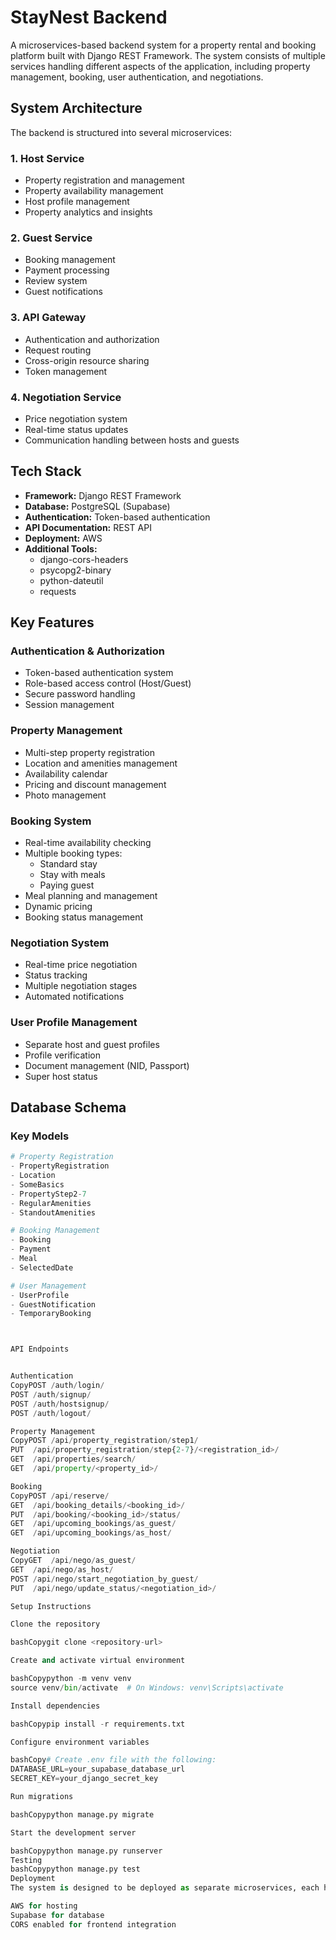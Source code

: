 # StayNest Backend

A microservices-based backend system for a property rental and booking platform built with Django REST Framework. The system consists of multiple services handling different aspects of the application, including property management, booking, user authentication, and negotiations.

## System Architecture

The backend is structured into several microservices:

### 1. Host Service
- Property registration and management
- Property availability management
- Host profile management
- Property analytics and insights

### 2. Guest Service
- Booking management
- Payment processing
- Review system
- Guest notifications

### 3. API Gateway
- Authentication and authorization
- Request routing
- Cross-origin resource sharing
- Token management

### 4. Negotiation Service
- Price negotiation system
- Real-time status updates
- Communication handling between hosts and guests

## Tech Stack

- **Framework:** Django REST Framework
- **Database:** PostgreSQL (Supabase)
- **Authentication:** Token-based authentication
- **API Documentation:** REST API
- **Deployment:** AWS
- **Additional Tools:**
  - django-cors-headers
  - psycopg2-binary
  - python-dateutil
  - requests

## Key Features

### Authentication & Authorization
- Token-based authentication system
- Role-based access control (Host/Guest)
- Secure password handling
- Session management

### Property Management
- Multi-step property registration
- Location and amenities management
- Availability calendar
- Pricing and discount management
- Photo management

### Booking System
- Real-time availability checking
- Multiple booking types:
  - Standard stay
  - Stay with meals
  - Paying guest
- Meal planning and management
- Dynamic pricing
- Booking status management

### Negotiation System
- Real-time price negotiation
- Status tracking
- Multiple negotiation stages
- Automated notifications

### User Profile Management
- Separate host and guest profiles
- Profile verification
- Document management (NID, Passport)
- Super host status

## Database Schema

### Key Models
```python
# Property Registration
- PropertyRegistration
- Location
- SomeBasics
- PropertyStep2-7
- RegularAmenities
- StandoutAmenities

# Booking Management
- Booking
- Payment
- Meal
- SelectedDate

# User Management
- UserProfile
- GuestNotification
- TemporaryBooking



API Endpoints


Authentication
CopyPOST /auth/login/
POST /auth/signup/
POST /auth/hostsignup/
POST /auth/logout/

Property Management
CopyPOST /api/property_registration/step1/
PUT  /api/property_registration/step{2-7}/<registration_id>/
GET  /api/properties/search/
GET  /api/property/<property_id>/

Booking
CopyPOST /api/reserve/
GET  /api/booking_details/<booking_id>/
PUT  /api/booking/<booking_id>/status/
GET  /api/upcoming_bookings/as_guest/
GET  /api/upcoming_bookings/as_host/

Negotiation
CopyGET  /api/nego/as_guest/
GET  /api/nego/as_host/
POST /api/nego/start_negotiation_by_guest/
PUT  /api/nego/update_status/<negotiation_id>/

Setup Instructions

Clone the repository

bashCopygit clone <repository-url>

Create and activate virtual environment

bashCopypython -m venv venv
source venv/bin/activate  # On Windows: venv\Scripts\activate

Install dependencies

bashCopypip install -r requirements.txt

Configure environment variables

bashCopy# Create .env file with the following:
DATABASE_URL=your_supabase_database_url
SECRET_KEY=your_django_secret_key

Run migrations

bashCopypython manage.py migrate

Start the development server

bashCopypython manage.py runserver
Testing
bashCopypython manage.py test
Deployment
The system is designed to be deployed as separate microservices, each handling specific functionality. Current deployment uses:

AWS for hosting
Supabase for database
CORS enabled for frontend integration
